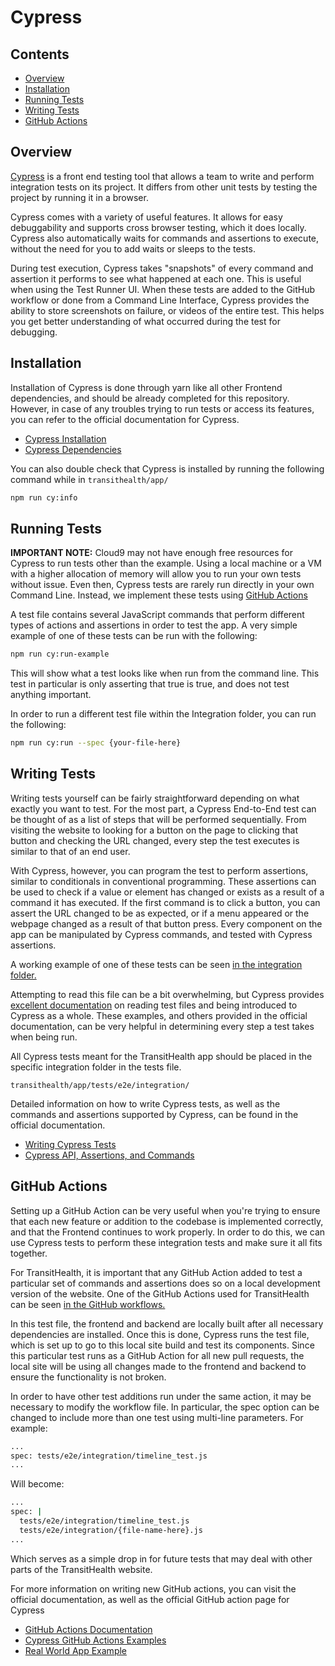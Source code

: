 # Cypress

## Contents

- [Overview](#overview)
- [Installation](#installation)
- [Running Tests](#running-tests)
- [Writing Tests](#writing-tests)
- [GitHub Actions](#github-actions)

## Overview

[Cypress](https://www.cypress.io/) is a front end testing tool that allows a team to write and perform integration tests on its project. It differs from other unit tests by testing the project by running it in a browser.

Cypress comes with a variety of useful features. It allows for easy debuggability and supports cross browser testing, which it does locally. Cypress also automatically waits for commands and assertions to execute, without the need for you to add waits or sleeps to the tests.

During test execution, Cypress takes "snapshots" of every command and assertion it performs to see what happened at each one. This is useful when using the Test Runner UI. When these tests are added to the GitHub workflow or done from a Command Line Interface, Cypress provides the ability to store screenshots on failure, or videos of the entire test. This helps you get better understanding of what occurred during the test for debugging.

## Installation

Installation of Cypress is done through yarn like all other Frontend dependencies, and should be already completed for this repository. However, in case of any troubles trying to run tests or access its features, you can refer to the official documentation for Cypress.

- [Cypress Installation](https://docs.cypress.io/guides/getting-started/installing-cypress)
- [Cypress Dependencies](https://docs.cypress.io/guides/continuous-integration/introduction#Dependencies)

You can also double check that Cypress is installed by running the following command while in `transithealth/app/`

```bash
npm run cy:info
```

## Running Tests

**IMPORTANT NOTE:** Cloud9 may not have enough free resources for Cypress to run tests other than the example. Using a local machine or a VM with a higher allocation of memory will allow you to run your own tests without issue. Even then, Cypress tests are rarely run directly in your own Command Line. Instead, we implement these tests using [GitHub Actions](#github-actions)

A test file contains several JavaScript commands that perform different types of actions and assertions in order to test the app. A very simple example of one of these tests can be run with the following:

```bash
npm run cy:run-example
```

This will show what a test looks like when run from the command line. This test in particular is only asserting that true is true, and does not test anything important.

In order to run a different test file within the Integration folder, you can run the following:

```bash
npm run cy:run --spec {your-file-here}
```

## Writing Tests

Writing tests yourself can be fairly straightforward depending on what exactly you want to test. For the most part, a Cypress End-to-End test can be thought of as a list of steps that will be performed sequentially. From visiting the website to looking for a button on the page to clicking that button and checking the URL changed, every step the test executes is similar to that of an end user. 

With Cypress, however, you can program the test to perform assertions, similar to conditionals in conventional programming. These assertions can be used to check if a value or element has changed or exists as a result of a command it has executed. If the first command is to click a button, you can assert the URL changed to be as expected, or if a menu appeared or the webpage changed as a result of that button press. Every component on the app can be manipulated by Cypress commands, and tested with Cypress assertions. 

A working example of one of these tests can be seen [in the integration folder.](../../app/tests/e2e/integration/timeline_test.js)

Attempting to read this file can be a bit overwhelming, but Cypress provides [excellent documentation](https://docs.cypress.io/guides/core-concepts/introduction-to-cypress) on reading test files and being introduced to Cypress as a whole.
These examples, and others provided in the official documentation, can be very helpful in determining every step a test takes when being run.

All Cypress tests meant for the TransitHealth app should be placed in the specific integration folder in the tests file.

`transithealth/app/tests/e2e/integration/`

Detailed information on how to write Cypress tests, as well as the commands and assertions supported by Cypress, can be found in the official documentation.

- [Writing Cypress Tests](https://docs.cypress.io/guides/getting-started/writing-your-first-test)
- [Cypress API, Assertions, and Commands](https://docs.cypress.io/api/table-of-contents)


## GitHub Actions

Setting up a GitHub Action can be very useful when you're trying to ensure that each new feature or addition to the codebase is implemented correctly, and that the Frontend continues to work properly. In order to do this, we can use Cypress tests to perform these integration tests and make sure it all fits together.

For TransitHealth, it is important that any GitHub Action added to test a particular set of commands and assertions does so on a local development version of the website. One of the GitHub Actions used for TransitHealth can be seen [in the GitHub workflows.](../../.github/workflows/cypress.yaml)

In this test file, the frontend and backend are locally built after all necessary dependencies are installed. Once this is done, Cypress runs the test file, which is set up to go to this local site build and test its components. Since this particular test runs as a GitHub Action for all new pull requests, the local site will be using all changes made to the frontend and backend to ensure the functionality is not broken.

In order to have other test additions run under the same action, it may be necessary to modify the workflow file. In particular, the spec option can be changed to include more than one test using multi-line parameters. For example:

```bash
...
spec: tests/e2e/integration/timeline_test.js
...
```

Will become:

```bash
...
spec: |
  tests/e2e/integration/timeline_test.js
  tests/e2e/integration/{file-name-here}.js
...
```

Which serves as a simple drop in for future tests that may deal with other parts of the TransitHealth website.

For more information on writing new GitHub actions, you can visit the official documentation, as well as the official GitHub action page for Cypress

- [GitHub Actions Documentation](https://docs.cypress.io/guides/continuous-integration/github-actions)
- [Cypress GitHub Actions Examples](https://github.com/cypress-io/github-action#basic)
- [Real World App Example](https://github.com/cypress-io/cypress-realworld-app/blob/develop/.github/workflows/main.yml)